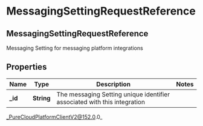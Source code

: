 # MessagingSettingRequestReference

## MessagingSettingRequestReference
Messaging Setting for messaging platform integrations

## Properties

|Name | Type | Description | Notes|
|------------ | ------------- | ------------- | -------------|
| **_id** | **String** | The messaging Setting unique identifier associated with this integration | |



_PureCloudPlatformClientV2@152.0.0_
